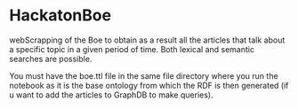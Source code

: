 # HackatonBoe
webScrapping of the Boe to obtain as a result all the articles that talk about a specific topic in a given period of time. Both lexical and semantic searches are possible.

You must have the boe.ttl file in the same file directory where you run the notebook as it is the base ontology from which the RDF is then generated (if u want to add the articles to GraphDB to make queries).
